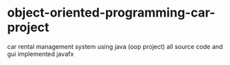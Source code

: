 # object-oriented-programming-car-project
car rental management system using java (oop project)
all source code and gui implemented 
javafx
